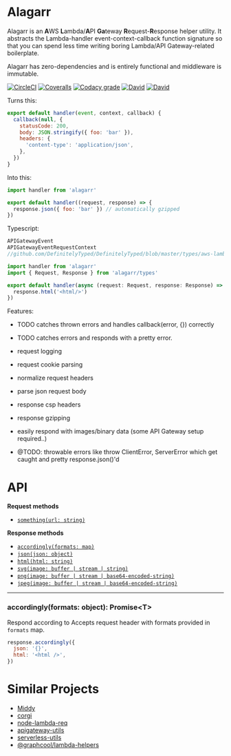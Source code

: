# Alagarr

Alagarr is an **A**WS **L**ambda/**A**PI **Ga**teway **R**equest-**R**esponse helper utility. It
abstracts the Lambda-handler event-context-callback function signature so that you can spend less
time writing boring Lambda/API Gateway-related boilerplate.

Alagarr has zero-dependencies and is entirely functional and middleware is immutable.

[![CircleCI](https://img.shields.io/circleci/project/github/adieuadieu/alagarr/master.svg?style=flat-square)](https://circleci.com/gh/adieuadieu/alagarr)
[![Coveralls](https://img.shields.io/coveralls/adieuadieu/alagarr/master.svg?style=flat-square)](https://coveralls.io/github/adieuadieu/alagarr)
[![Codacy grade](https://img.shields.io/codacy/grade/cd743cc370104d49a508cc4b7689c1aa.svg?style=flat-square)](https://www.codacy.com/app/adieuadieu/alagarr)
[![David](https://img.shields.io/david/adieuadieu/alagarr.svg?style=flat-square)]()
[![David](https://img.shields.io/david/dev/adieuadieu/alagarr.svg?style=flat-square)]()

Turns this:

```js
export default handler(event, context, callback) {
  callback(null, {
    statusCode: 200,
    body: JSON.stringify({ foo: 'bar' }),
    headers: {
      'content-type': 'application/json',
    },
  })
}
```

Into this:

```js
import handler from 'alagarr'

export default handler((request, response) => {
  response.json({ foo: 'bar' }) // automatically gzipped
})
```

Typescript:

```ts
APIGatewayEvent
APIGatewayEventRequestContext
//github.com/DefinitelyTyped/DefinitelyTyped/blob/master/types/aws-lambda/index.d.ts

import handler from 'alagarr'
import { Request, Response } from 'alagarr/types'

export default handler(async (request: Request, response: Response) => {
  response.html('<html/>')
})
```

Features:

* TODO catches thrown errors and handles callback(error, {}) correctly
* TODO catches errors and responds with a pretty error.
* request logging
* request cookie parsing
* normalize request headers
* parse json request body
* response csp headers
* response gzipping
* easily respond with images/binary data (some API Gateway setup required..)

* @TODO: throwable errors like throw ClientError, ServerError which get caught and pretty
  response.json()'d

# API

**Request methods**

* [`something(url: string)`](#api-something)

**Response methods**

* [`accordingly(formats: map)`](#api-response-accordingly)
* [`json(json: object)`](#api-response-json)
* [`html(html: string)`](#api-response-html)
* [`svg(image: buffer | stream | string)`](#api-response-svg)
* [`png(image: buffer | stream | base64-encoded-string)`](#api-response-png)
* [`jpeg(image: buffer | stream | base64-encoded-string)`](#api-response-jpeg)

---

<a name="api-response-accordingly" />

### accordingly(formats: object): Promise\<T>

Respond according to Accepts request header with formats provided in `formats` map.

```js
response.accordingly({
  json: '{}',
  html: '<html />',
})
```

# Similar Projects

* [Middy](https://github.com/middyjs/middy)
* [corgi](https://github.com/balmbees/corgi)
* [node-lambda-req](https://github.com/doomhz/node-lambda-req)
* [apigateway-utils](https://github.com/silvermine/apigateway-utils)
* [serverless-utils](https://github.com/silvermine/serverless-utils)
* [@graphcool/lambda-helpers](https://www.npmjs.com/package/lambda-helpers)
